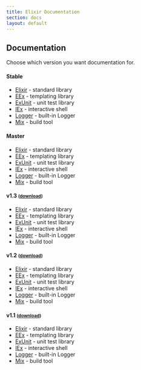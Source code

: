 ```yaml
---
title: Elixir Documentation
section: docs
layout: default
---
```


## Documentation

Choose which version you want documentation for.

#### Stable

* [Elixir](https://hexdocs.pm/elixir/) - standard library
* [EEx](https://hexdocs.pm/eex/) - templating library
* [ExUnit](https://hexdocs.pm/ex_unit/) - unit test library
* [IEx](https://hexdocs.pm/iex/) - interactive shell
* [Logger](https://hexdocs.pm/logger/) - built-in Logger
* [Mix](https://hexdocs.pm/mix/) - build tool

#### Master

* [Elixir](https://hexdocs.pm/elixir/master/) - standard library
* [EEx](https://hexdocs.pm/eex/master/) - templating library
* [ExUnit](https://hexdocs.pm/ex_unit/master/) - unit test library
* [IEx](https://hexdocs.pm/iex/master/) - interactive shell
* [Logger](https://hexdocs.pm/logger/master/) - built-in Logger
* [Mix](https://hexdocs.pm/mix/master/) - build tool

<h4 id="v1.3">v1.3 <small>(<a href="https://github.com/elixir-lang/elixir/releases/download/v1.3.3/Docs.zip">download</a>)</small></h4>

* [Elixir](https://hexdocs.pm/elixir/1.3.3/) - standard library
* [EEx](https://hexdocs.pm/eex/1.3.3/) - templating library
* [ExUnit](https://hexdocs.pm/ex_unit/1.3.3/) - unit test library
* [IEx](https://hexdocs.pm/iex/1.3.3/) - interactive shell
* [Logger](https://hexdocs.pm/logger/1.3.3/) - built-in Logger
* [Mix](https://hexdocs.pm/mix/1.3.3/) - build tool

<h4 id="v1.2">v1.2 <small>(<a href="https://github.com/elixir-lang/elixir/releases/download/v1.2.6/Docs.zip">download</a>)</small></h4>

* [Elixir](https://hexdocs.pm/elixir/1.2.6/) - standard library
* [EEx](https://hexdocs.pm/eex/1.2.6/) - templating library
* [ExUnit](https://hexdocs.pm/ex_unit/1.2.6/) - unit test library
* [IEx](https://hexdocs.pm/iex/1.2.6/) - interactive shell
* [Logger](https://hexdocs.pm/logger/1.2.6/) - built-in Logger
* [Mix](https://hexdocs.pm/mix/1.2.6/) - build tool

<h4 id="v1.1">v1.1 <small>(<a href="https://github.com/elixir-lang/elixir/releases/download/v1.1.1/Docs.zip">download</a>)</small></h4>

* [Elixir](https://hexdocs.pm/elixir/1.1.1/) - standard library
* [EEx](https://hexdocs.pm/eex/1.1.1/) - templating library
* [ExUnit](https://hexdocs.pm/ex_unit/1.1.1/) - unit test library
* [IEx](https://hexdocs.pm/iex/1.1.1/) - interactive shell
* [Logger](https://hexdocs.pm/logger/1.1.1/) - built-in Logger
* [Mix](https://hexdocs.pm/mix/1.1.1/) - build tool
